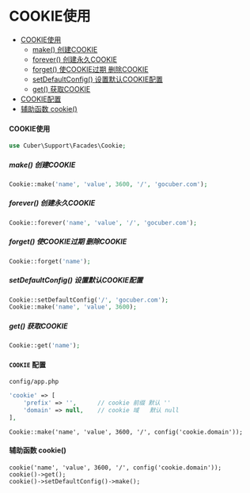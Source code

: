 # COOKIE使用

- [COOKIE使用](#use)
    - [make() 创建COOKIE](#make)
    - [forever() 创建永久COOKIE](#forever)
    - [forget() 使COOKIE过期 删除COOKIE](#forget)
    - [setDefaultConfig() 设置默认COOKIE配置](#default)
    - [get() 获取COOKIE](#get)
- [COOKIE配置](#config)
- [辅助函数 cookie()](#helper)

#### <a name="use">COOKIE使用</a>

```php
use Cuber\Support\Facades\Cookie;
```

##### <a name="make">make() 创建COOKIE</a>
```php
Cookie::make('name', 'value', 3600, '/', 'gocuber.com');
```

##### <a name="forever">forever() 创建永久COOKIE</a>
```php
Cookie::forever('name', 'value', '/', 'gocuber.com');
```

##### <a name="forget">forget() 使COOKIE过期 删除COOKIE</a>
```php
Cookie::forget('name');
```

##### <a name="default">setDefaultConfig() 设置默认COOKIE配置</a>
```php
Cookie::setDefaultConfig('/', 'gocuber.com');
Cookie::make('name', 'value', 3600);
```

##### <a name="get">get() 获取COOKIE</a>
```php
Cookie::get('name');
```

#### <a name="config">`COOKIE` 配置</a>

`config/app.php`
```php
'cookie' => [
    'prefix' => '',      // cookie 前缀 默认 ''
    'domain' => null,    // cookie 域   默认 null
],
```

```
Cookie::make('name', 'value', 3600, '/', config('cookie.domain'));
```

#### <a name="helper">辅助函数 cookie()</a>

```
cookie('name', 'value', 3600, '/', config('cookie.domain'));
cookie()->get();
cookie()->setDefaultConfig()->make();
```

<br><br><br><br><br>
